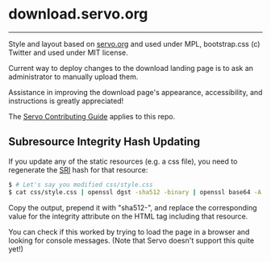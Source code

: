# download.servo.org
------------------

Style and layout based on [servo.org](https://github.com/servo/servo.org) and
used under MPL, bootstrap.css (c) Twitter and used under MIT license.

Current way to deploy changes to the download landing page is to ask an
administrator to manually upload them.

Assistance in improving the download page's appearance, accessibility, and
instructions is greatly appreciated!

The [Servo Contributing
Guide](https://github.com/servo/servo/blob/master/CONTRIBUTING.md) applies to
this repo.

## Subresource Integrity Hash Updating

If you update any of the static resources (e.g. a css file), you need to
regenerate the [SRI](https://www.w3.org/TR/SRI/) hash for that resource:

```sh
$ # Let's say you modified css/style.css
$ cat css/style.css | openssl dgst -sha512 -binary | openssl base64 -A
```
Copy the output, prepend it with "sha512-", and replace the corresponding
value for the integrity attribute on the HTML tag including that resource.

You can check if this worked by trying to load the page in a browser and
looking for console messages. (Note that Servo doesn't support this quite yet!)
